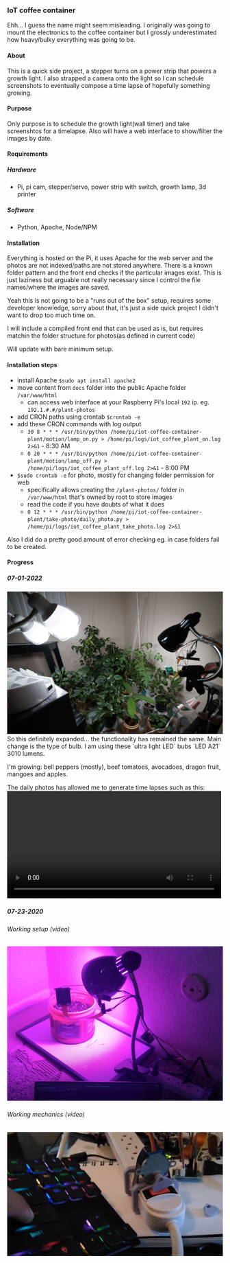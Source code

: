 ### IoT coffee container

Ehh... I guess the name might seem misleading. I originally was going to mount the electronics to the coffee container but I grossly underestimated how heavy/bulky everything was going to be.

#### About
This is a quick side project, a stepper turns on a power strip that powers a growth light.
I also strapped a camera onto the light so I can schedule screenshots to eventually compose a time lapse of hopefully something growing.

#### Purpose

Only purpose is to schedule the growth light(wall timer) and take screenshtos for a timelapse. Also will have a web interface to show/filter the images by date.

#### Requirements
##### Hardware
- Pi, pi cam, stepper/servo, power strip with switch, growth lamp, 3d printer
##### Software
- Python, Apache, Node/NPM

#### Installation

Everything is hosted on the Pi, it uses Apache for the web server and the photos are not indexed/paths are not stored anywhere. There is a known folder pattern and the front end checks if the particular images exist. This is just laziness but arguable not really necessary since I control the file names/where the images are saved.

Yeah this is not going to be a "runs out of the box" setup, requires some developer knowledge, sorry about that, it's just a side quick project I didn't want to drop too much time on.

I will include a compiled front end that can be used as is, but requires matchin the folder structure for photos(as defined in current code)

Will update with bare minimum setup.

#### Installation steps

- install Apache `$sudo apt install apache2`
- move content from `docs` folder into the public Apache folder `/var/www/html`
  - can access web interface at your Raspberry Pi's local `192` ip. eg. `192.1.#.#/plant-photos`
- add CRON paths using crontab `$crontab -e`
- add these CRON commands with log output
  - `30 8 * * * /usr/bin/python /home/pi/iot-coffee-container-plant/motion/lamp_on.py > /home/pi/logs/iot_coffee_plant_on.log 2>&1` - 8:30 AM
  - `0 20 * * * /usr/bin/python /home/pi/iot-coffee-container-plant/motion/lamp_off.py > /home/pi/logs/iot_coffee_plant_off.log 2>&1` - 8:00 PM
- `$sudo crontab -e` for photo, mostly for changing folder permission for web
  - specifically allows creating the `/plant-photos/` folder in `/var/www/html` that's owned by root to store images
  - read the code if you have doubts of what it does
  - `0 12 * * * /usr/bin/python /home/pi/iot-coffee-container-plant/take-photo/daily_photo.py > /home/pi/logs/iot_coffee_plant_take_photo.log 2>&1`

Also I did do a pretty good amount of error checking eg. in case folders fail to be created.

#### Progress

##### 07-01-2022
<img src="./growth-setup.JPG" width="800"/>
So this definitely expanded... the functionality has remained the same. Main change is the type of bulb. I am using these `ultra light LED` bubs `LED A21` 3010 lumens.

I'm growing: bell peppers (mostly), beef tomatoes, avocadoes, dragon fruit, mangoes and apples.

The daily photos has allowed me to generate time lapses such as this:
<video src="./plant-lapse-2.mp4" width="500"/>

##### 07-23-2020

###### Working setup (video)

[![Current setup](./readme-current-setup.PNG)](https://www.youtube.com/watch?v=jOy4ZFDWieg)

###### Working mechanics (video)

[![Working mechanics](./readme-keyboard-runs-stepper.PNG)](https://www.youtube.com/watch?v=JykWnyMIR4g)

